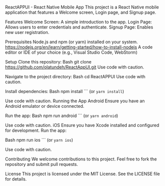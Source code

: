 ReactAPPUI - React Native Mobile App
This project is a React Native mobile application that features a Welcome screen, Login page, and Signup page.

Features
Welcome Screen: A simple introduction to the app.
Login Page: Allows users to enter credentials and authenticate.
Signup Page: Enables new user registration.

Prerequisites
Node.js and npm (or yarn) installed on your system. https://nodejs.org/en/learn/getting-started/how-to-install-nodejs
A code editor or IDE of your choice (e.g., Visual Studio Code, WebStorm)

Setup
Clone this repository:
Bash
git clone https://github.com/olatundeh/ReactAppUI.git
Use code with caution.

Navigate to the project directory:
Bash
cd ReactAPPUI
Use code with caution.

Install dependencies:
Bash
npm install
``` (or `yarn install`)

Use code with caution.
Running the App
Android
Ensure you have an Android emulator or device connected.

Run the app:
Bash
npm run android
``` (or `yarn android`)

Use code with caution.
iOS
Ensure you have Xcode installed and configured for development.
Run the app:

Bash
npm run ios
``` (or `yarn ios`)

Use code with caution.

Contributing
We welcome contributions to this project. Feel free to fork the repository and submit pull requests.

License
This project is licensed under the MIT License. See the LICENSE file for details.
